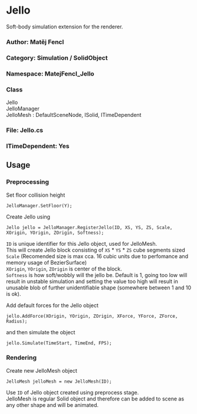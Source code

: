 # Jello

Soft-body simulation extension for the renderer.

### Author: Matěj Fencl
### Category: Simulation / SolidObject
### Namespace: MatejFencl_Jello
### Class
Jello  
JelloManager  
JelloMesh : DefaultSceneNode, ISolid, ITimeDependent
### File: Jello.cs
### ITimeDependent: Yes

## Usage
### Preprocessing
Set floor collision height

    JelloManager.SetFloor(Y);

Create Jello using

    Jello jello = JelloManager.RegisterJello(ID, XS, YS, ZS, Scale, XOrigin, YOrigin, ZOrigin, Softness);

`ID` is unique identifier for this Jello object, used for JelloMesh.  
This will create Jello block consisting of `XS` * `YS` * `ZS` cube segments sized `Scale` (Recomended size is max cca. 16 cubic units due to perfomance and memory usage of BezierSurface)  
`XOrigin`, `YOrigin`, `ZOrigin` is center of the block.  
`Softness` is how soft/wobbly will the jello be. Default is 1, going too low will result in unstable simulation and setting the value too high will result in unusable blob of further unidentifiable shape (somewhere between 1 and 10 is ok).  

Add default forces for the Jello object

    jello.AddForce(XOrigin, YOrigin, ZOrigin, XForce, YForce, ZForce, Radius);
and then simulate the object

    jello.Simulate(TimeStart, TimeEnd, FPS);
### Rendering
Create new JelloMesh object

    JelloMesh jelloMesh = new JelloMesh(ID);
Use `ID` of Jello object created using preprocess stage.  
JelloMesh is regular Solid object and therefore can be added to scene as any other shape and will be animated.